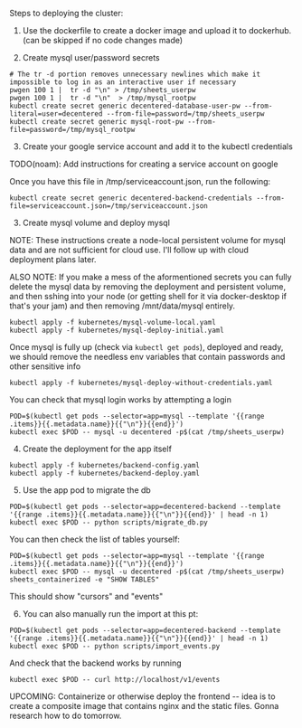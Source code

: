 Steps to deploying the cluster:

1. Use the dockerfile to create a docker image and upload it to dockerhub. (can be skipped if no code changes made)

2. Create mysql user/password secrets

```
# The tr -d portion removes unnecessary newlines which make it impossible to log in as an interactive user if necessary
pwgen 100 1 |  tr -d "\n" > /tmp/sheets_userpw
pwgen 100 1 |  tr -d "\n"  > /tmp/mysql_rootpw
kubectl create secret generic decentered-database-user-pw --from-literal=user=decentered --from-file=password=/tmp/sheets_userpw
kubectl create secret generic mysql-root-pw --from-file=password=/tmp/mysql_rootpw
```

3. Create your google service account and add it to the kubectl credentials

TODO(noam): Add instructions for creating a service account on google

Once you have this file in /tmp/serviceaccount.json, run the following:

```
kubectl create secret generic decentered-backend-credentials --from-file=serviceaccount.json=/tmp/serviceaccount.json
```

3. Create mysql volume and deploy mysql

NOTE: These instructions create a node-local persistent volume for mysql data and are not sufficient for cloud use. I'll follow up with cloud deployment
plans later.

ALSO NOTE: If you make a mess of the aformentioned secrets you can fully delete the mysql data by removing the deployment and persistent volume, and then sshing into
your node (or getting shell for it via docker-desktop if that's your jam) and then removing /mnt/data/mysql entirely.

```
kubectl apply -f kubernetes/mysql-volume-local.yaml
kubectl apply -f kubernetes/mysql-deploy-initial.yaml
```

Once mysql is fully up (check via `kubectl get pods`), deployed and ready, we should remove the needless env variables that contain passwords and other sensitive info

```
kubectl apply -f kubernetes/mysql-deploy-without-credentials.yaml
```

You can check that mysql login works by attempting a login

```
POD=$(kubectl get pods --selector=app=mysql --template '{{range .items}}{{.metadata.name}}{{"\n"}}{{end}}')
kubectl exec $POD -- mysql -u decentered -p$(cat /tmp/sheets_userpw)
```

4. Create the deployment for the app itself

```
kubectl apply -f kubernetes/backend-config.yaml
kubectl apply -f kubernetes/backend-deploy.yaml
```

5. Use the app pod to migrate the db

```
POD=$(kubectl get pods --selector=app=decentered-backend --template '{{range .items}}{{.metadata.name}}{{"\n"}}{{end}}' | head -n 1)
kubectl exec $POD -- python scripts/migrate_db.py
```

You can then check the list of tables yourself:

```
POD=$(kubectl get pods --selector=app=mysql --template '{{range .items}}{{.metadata.name}}{{"\n"}}{{end}}')
kubectl exec $POD -- mysql -u decentered -p$(cat /tmp/sheets_userpw) sheets_containerized -e "SHOW TABLES"
```

This should show "cursors" and "events"

6. You can also manually run the import at this pt:

```
POD=$(kubectl get pods --selector=app=decentered-backend --template '{{range .items}}{{.metadata.name}}{{"\n"}}{{end}}' | head -n 1)
kubectl exec $POD -- python scripts/import_events.py
```

And check that the backend works by running

```
kubectl exec $POD -- curl http://localhost/v1/events
```

UPCOMING: Containerize or otherwise deploy the frontend -- idea is to create a composite image that contains nginx and the static files. Gonna research how to do tomorrow.